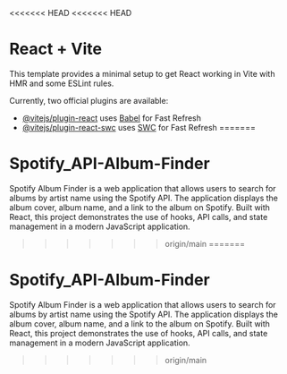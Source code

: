 <<<<<<< HEAD
<<<<<<< HEAD
# React + Vite

This template provides a minimal setup to get React working in Vite with HMR and some ESLint rules.

Currently, two official plugins are available:

- [@vitejs/plugin-react](https://github.com/vitejs/vite-plugin-react/blob/main/packages/plugin-react/README.md) uses [Babel](https://babeljs.io/) for Fast Refresh
- [@vitejs/plugin-react-swc](https://github.com/vitejs/vite-plugin-react-swc) uses [SWC](https://swc.rs/) for Fast Refresh
=======
# Spotify_API-Album-Finder
Spotify Album Finder is a web application that allows users to search for albums by artist name using the Spotify API. The application displays the album cover, album name, and a link to the album on Spotify. Built with React, this project demonstrates the use of hooks, API calls, and state management in a modern JavaScript application.
>>>>>>> origin/main
=======
# Spotify_API-Album-Finder
Spotify Album Finder is a web application that allows users to search for albums by artist name using the Spotify API. The application displays the album cover, album name, and a link to the album on Spotify. Built with React, this project demonstrates the use of hooks, API calls, and state management in a modern JavaScript application.
>>>>>>> origin/main
